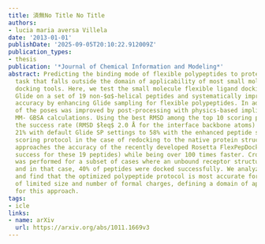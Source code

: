 ```yaml
---
title: 済無No Title No Title
authors:
- lucia maria aversa Villela
date: '2013-01-01'
publishDate: '2025-09-05T20:10:22.912009Z'
publication_types:
- thesis
publication: '*Journal of Chemical Information and Modeling*'
abstract: Predicting the binding mode of flexible polypeptides to proteins is an important
  task that falls outside the domain of applicability of most small molecule and protein-protein
  docking tools. Here, we test the small molecule flexible ligand docking program
  Glide on a set of 19 non-$α$-helical peptides and systematically improve pose prediction
  accuracy by enhancing Glide sampling for flexible polypeptides. In addition, scoring
  of the poses was improved by post-processing with physics-based implicit solvent
  MM- GBSA calculations. Using the best RMSD among the top 10 scoring poses as a metric,
  the success rate (RMSD $łeq$ 2.0 Å for the interface backbone atoms) increased from
  21% with default Glide SP settings to 58% with the enhanced peptide sampling and
  scoring protocol in the case of redocking to the native protein structure. This
  approaches the accuracy of the recently developed Rosetta FlexPepDock method (63%
  success for these 19 peptides) while being over 100 times faster. Cross-docking
  was performed for a subset of cases where an unbound receptor structure was available,
  and in that case, 40% of peptides were docked successfully. We analyze the results
  and find that the optimized polypeptide protocol is most accurate for extended peptides
  of limited size and number of formal charges, defining a domain of applicability
  for this approach.
tags:
- icle
links:
- name: arXiv
  url: https://arxiv.org/abs/1011.1669v3
---
```

